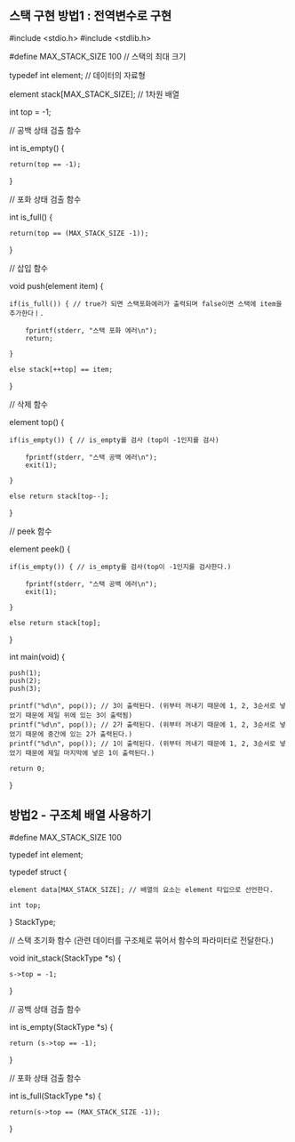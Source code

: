 ## 스택 구현 방법1 : 전역변수로 구현

#include <stdio.h>
#include <stdlib.h>

#define MAX_STACK_SIZE 100 // 스택의 최대 크기

typedef int element; // 데이터의 자료형

element stack[MAX_STACK_SIZE]; // 1차원 배열

int top = -1;

// 공백 상태 검출 함수

int is_empty() {

    return(top == -1);

}

// 포화 상태 검출 함수

int is_full() {

    return(top == (MAX_STACK_SIZE -1));

}

// 삽입 함수

void push(element item) {

    if(is_full()) { // true가 되면 스택포화에러가 출력되며 false이면 스택에 item을 추가한다ㅣ.

        fprintf(stderr, "스택 포화 에러\n");
        return;

    }

    else stack[++top] == item;

}

// 삭제 함수

element top() {

    if(is_empty()) { // is_empty를 검사 (top이 -1인지를 검사)

        fprintf(stderr, "스택 공백 에러\n");
        exit(1);

    }

    else return stack[top--];

}

// peek 함수

element peek() {

    if(is_empty()) { // is_empty를 검사(top이 -1인지를 검사한다.)
    
        fprintf(stderr, "스택 공백 에러\n");
        exit(1);

    }

    else return stack[top];

}

int main(void) {

    push(1);
    push(2);
    push(3);

    printf("%d\n", pop()); // 3이 출력된다. (위부터 꺼내기 때문에 1, 2, 3순서로 넣었기 때문에 제일 위에 있는 3이 출력됨)
    printf("%d\n", pop()); // 2가 출력된다. (위부터 꺼내기 때문에 1, 2, 3순서로 넣었기 때문에 중간에 있는 2가 출력된다.)
    printf("%d\n", pop()); // 1이 출력된다. (위부터 꺼내기 때문에 1, 2, 3순서로 넣었기 때문에 제일 마지막에 넣은 1이 출력된다.)

    return 0;

}


## 방법2 - 구조체 배열 사용하기

#define MAX_STACK_SIZE 100

typedef int element;

typedef struct {

    element data[MAX_STACK_SIZE]; // 배열의 요소는 element 타입으로 선언한다.

    int top;

} StackType;

// 스택 초기화 함수 (관련 데이터를 구조체로 묶어서 함수의 파라미터로 전달한다.)

void init_stack(StackType *s) {

    s->top = -1;

}

// 공백 상태 검출 함수

int is_empty(StackType *s) {

    return (s->top == -1);

}

// 포화 상태 검출 함수

int is_full(StackType *s) {

    return(s->top == (MAX_STACK_SIZE -1));

}
